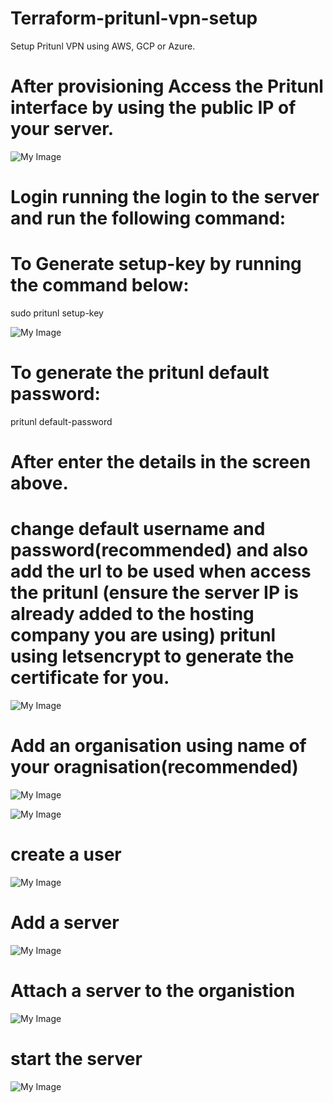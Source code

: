 # Terraform-pritunl-vpn-setup
Setup Pritunl VPN using AWS, GCP or Azure.

# After provisioning Access the Pritunl interface by using the public IP of your server.

![My Image](pritunl-first-screen.png)

# Login running the login to the server and run the following command: 
 # To Generate setup-key by running the command below:
 sudo pritunl setup-key

 ![My Image](pritunl-second-screen.png)

#  To generate the pritunl default password:
pritunl default-password

# After enter the details in the screen above.

 # change default username and password(recommended) and also add the url to be used when access the pritunl (ensure the server IP is already added to the hosting company you are using) pritunl using letsencrypt to generate the certificate for you.

![My Image](change-login-details.png)

# Add an organisation using name of your oragnisation(recommended)
![My Image](add-org.png)

![My Image](create-org.png)

# create a user

![My Image](create-user.png)

# Add a server
![My Image](add-server.png)


# Attach a server to the organistion
![My Image](attach-server-to-org.png)

# start the server
![My Image](start-server.png)
